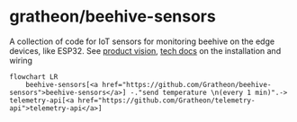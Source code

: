 # gratheon/beehive-sensors
A collection of code for IoT sensors for monitoring beehive on the edge devices, like ESP32.
See [product vision](https://gratheon.com/about/products/%F0%9F%8C%A1%EF%B8%8F%20Beehive%20IoT%20sensors/),
[tech docs](https://gratheon.com/docs/beehive-sensors/) on the installation and wiring

```mermaid
flowchart LR
    beehive-sensors[<a href="https://github.com/Gratheon/beehive-sensors">beehive-sensors</a>] -."send temperature \n(every 1 min)".-> telemetry-api[<a href="https://github.com/Gratheon/telemetry-api">telemetry-api</a>]
```
